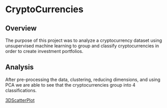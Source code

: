 # CryptoCurrencies

## Overview
The purpose of this project was to analyze a cryptocurrency dataset using unsupervised machine learning to group and classify cryptocurrencies
in order to create investment portfolios.

## Analysis
 After pre-processing the data, clustering, reducing dimensions, and using PCA we are able to see that the cryptocurrencies group into 4 classifications.
 
 [3DScatterPlot](/3DScatter.PNG)
